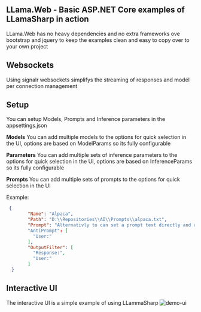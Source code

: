 ﻿## LLama.Web - Basic ASP.NET Core examples of LLamaSharp in action
LLama.Web has no heavy dependencies and no extra frameworks ove bootstrap and jquery to keep the examples clean and easy to copy over to your own project

## Websockets
Using signalr websockets simplifys the streaming of responses and model per connection management



## Setup
You can setup Models, Prompts and Inference parameters in the appsettings.json

**Models**
You can add multiple models to the options for quick selection in the UI, options are based on ModelParams so its fully configurable

**Parameters**
You can add multiple sets of inference parameters to the options for quick selection in the UI, options are based on InferenceParams so its fully configurable

**Prompts**
You can add multiple sets of prompts to the options for quick selection in the UI

Example:
```json
 {
        "Name": "Alpaca",
        "Path": "D:\\Repositories\\AI\\Prompts\\alpaca.txt",
        "Prompt": "Alternativly to can set a prompt text directly and omit the Path"
        "AntiPrompt": [
          "User:"
        ],
        "OutputFilter": [
          "Response:",
          "User:"
        ]
  }
```


## Interactive UI
The interactive UI is a simple example of using LLammaSharp
![demo-ui](https://i.imgur.com/nQsnWP1.png)

